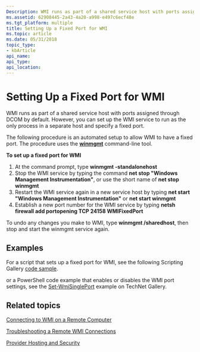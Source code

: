 ```yaml
---
Description: WMI runs as part of a shared service host with ports assigned through DCOM by default. However, you can set up the WMI service to run as the only process in a separate host and specify a fixed port.
ms.assetid: 62908445-2a43-4a20-a998-e497c6ecf48e
ms.tgt_platform: multiple
title: Setting Up a Fixed Port for WMI
ms.topic: article
ms.date: 05/31/2018
topic_type: 
- kbArticle
api_name: 
api_type: 
api_location: 
---
```


# Setting Up a Fixed Port for WMI

WMI runs as part of a shared service host with ports assigned through DCOM by default. However, you can set up the WMI service to run as the only process in a separate host and specify a fixed port.

The following procedure is an automated setup to allow WMI to have a fixed port. The procedure uses the [**winmgmt**](winmgmt.md) command-line tool.

**To set up a fixed port for WMI**

1.  At the command prompt, type **winmgmt -standalonehost**
2.  Stop the WMI service by typing the command **net stop "Windows Management Instrumentation"**, or use the short name of **net stop winmgmt**
3.  Restart the WMI service again in a new service host by typing **net start "Windows Management Instrumentation"** or **net start winmgmt**
4.  Establish a new port number for the WMI service by typing **netsh firewall add portopening TCP 24158 WMIFixedPort**

To undo any changes you make to WMI, type **winmgmt /sharedhost**, then stop and start the winmgmt service again.

## Examples

For a script that sets up a fixed port for WMI, see the following Scripting Gallery [code sample](https://Gallery.TechNet.Microsoft.Com/Set-WmiSinglePortps1-20fa8389 ).

or a PowerShell code example that enables or disables the WMI port settings, see the [Set-WmiSinglePort](https://Gallery.TechNet.Microsoft.Com/Set-WmiSinglePortps1-20fa8389) example on TechNet Gallery.

## Related topics

<dl> <dt>

[Connecting to WMI on a Remote Computer](connecting-to-wmi-on-a-remote-computer.md)
</dt> <dt>

[Troubleshooting a Remote WMI Connections](connecting-to-wmi-remotely-starting-with-vista.md)
</dt> <dt>

[Provider Hosting and Security](provider-hosting-and-security.md)
</dt> </dl>

 

 



